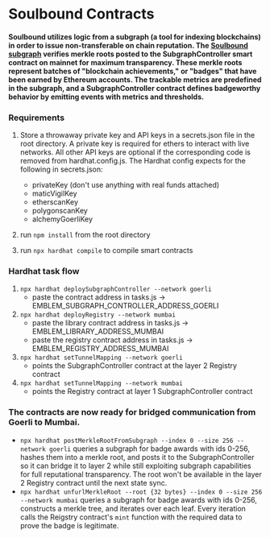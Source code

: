 # Soulbound Contracts

#### Soulbound utilizes logic from a subgraph (a tool for indexing blockchains) in order to issue non-transferable on chain reputation. The [Soulbound subgraph](https://thegraph.com/explorer/subgraph?id=BKWqzRUajb4zK3X8LwwEACH2tVgprgEE8ZdsHdknxQEk&view=Overview) verifies merkle roots posted to the SubgraphController smart contract on mainnet for maximum transparency. These merkle roots represent batches of "blockchain achievements," or "badges" that have been earned by Ethereum accounts. The trackable metrics are predefined in the subgraph, and a SubgraphController contract defines badgeworthy behavior by emitting events with metrics and thresholds.

### Requirements
1. Store a throwaway private key and API keys in a secrets.json file in the root directory. A private key is required for ethers to interact with live networks. All other API keys are optional if the corresponding code is removed from hardhat.config.js. The Hardhat config expects for the following in secrets.json:
   - privateKey (don't use anything with real funds attached)
   - maticVigilKey
   - etherscanKey
   - polygonscanKey
   - alchemyGoerliKey
  
2. run ```npm install``` from the root directory
3. run ```npx hardhat compile``` to compile smart contracts

### Hardhat task flow
1. ```npx hardhat deploySubgraphController --network goerli```
   - paste the contract address in tasks.js -> EMBLEM_SUBGRAPH_CONTROLLER_ADDRESS_GOERLI
2. ```npx hardhat deployRegistry --network mumbai```
   - paste the library contract address in tasks.js -> EMBLEM_LIBRARY_ADDRESS_MUMBAI
   - paste the registry contract address in tasks.js -> EMBLEM_REGISTRY_ADDRESS_MUMBAI
3. ```npx hardhat setTunnelMapping --network goerli```
   - points the SubgraphController contract at the layer 2 Registry contract
4. ```npx hardhat setTunnelMapping --network mumbai```
   - points the Registry contract at layer 1 SubgraphController contract

### The contracts are now ready for bridged communication from Goerli to Mumbai.
- ```npx hardhat postMerkleRootFromSubgraph --index 0 --size 256 --network goerli``` queries a subgraph for badge awards with ids 0-256, hashes them into a merkle root, and posts it to the SubgraphController so it can bridge it to layer 2 while still exploiting subgraph capabilities for full reputational transparency. The root won't be available in the layer 2 Registry contract until the next state sync.
- ```npx hardhat unfurlMerkleRoot --root {32 bytes} --index 0 --size 256 --network mumbai``` queries a subgraph for badge awards with ids 0-256, constructs a merkle tree, and iterates over each leaf. Every iteration calls the Reigstry contract's ```mint``` function with the required data to prove the badge is legitimate.
